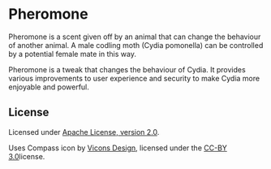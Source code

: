 # Pheromone
Pheromone is a scent given off by an animal that can change the behaviour of another animal. A male codling moth (Cydia pomonella) can be controlled by a potential female mate in this way.

Pheromone is a tweak that changes the behaviour of Cydia. It provides various improvements to user experience and security to make Cydia more enjoyable and powerful.

## License
Licensed under [Apache License, version 2.0](https://www.apache.org/licenses/LICENSE-2.0.html).

Uses Compass icon by [Vicons Design](https://thenounproject.com/ViconsDesign), licensed under the [CC-BY 3.0](https://creativecommons.org/licenses/by/3.0/us/)license.
